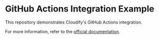 # GitHub Actions Integration Example

This repository demonstrates Cloudify's GitHub Actions integration.

For more information, refer to the [official documentation](https://docs.cloudify.co/latest/working_with/integration/github-actions/).

